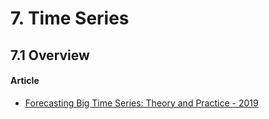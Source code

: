 # 7. Time Series

## 7.1 Overview

#### Article

- [Forecasting Big Time Series: Theory and Practice - 2019](https://lovvge.github.io/Forecasting-Tutorial-KDD-2019/)


